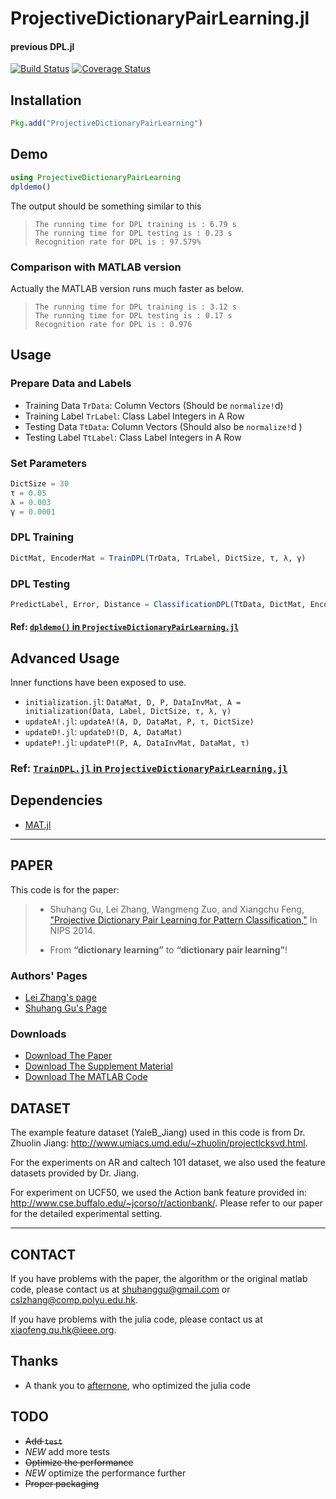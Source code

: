 # ProjectiveDictionaryPairLearning.jl

#### previous DPL.jl

[![Build Status](https://travis-ci.org/quxiaofeng/ProjectiveDictionaryPairLearning.jl.svg)](https://travis-ci.org/quxiaofeng/ProjectiveDictionaryPairLearning.jl) [![Coverage Status](https://coveralls.io/repos/quxiaofeng/ProjectiveDictionaryPairLearning.jl/badge.svg?branch=master&service=github)](https://coveralls.io/github/quxiaofeng/ProjectiveDictionaryPairLearning.jl?branch=master)

## Installation

```julia
Pkg.add("ProjectiveDictionaryPairLearning")
```

## Demo

```julia
using ProjectiveDictionaryPairLearning
dpldemo()
```

The output should be something similar to this

>     The running time for DPL training is : 6.79 s
>     The running time for DPL testing is : 0.23 s
>     Recognition rate for DPL is : 97.579%

### Comparison with MATLAB version

Actually the MATLAB version runs much faster as below.

>     The running time for DPL training is : 3.12 s
>     The running time for DPL testing is : 0.17 s
>     Recognition rate for DPL is : 0.976

## Usage

### Prepare Data and Labels

+ Training Data `TrData`:   Column Vectors (Should be `normalize!`d)
+ Training Label `TrLabel`: Class Label Integers in A Row
+ Testing Data `TtData`:    Column Vectors (Should also be `normalize!`d )
+ Testing Label `TtLabel`:  Class Label Integers in A Row

### Set Parameters

```julia
DictSize = 30
τ = 0.05
λ = 0.003
γ = 0.0001
```

### DPL Training

```julia
DictMat, EncoderMat = TrainDPL(TrData, TrLabel, DictSize, τ, λ, γ)
```

### DPL Testing

```julia
PredictLabel, Error, Distance = ClassificationDPL(TtData, DictMat, EncoderMat, DictSize)
```
#### Ref: [`dpldemo()` in `ProjectiveDictionaryPairLearning.jl`](https://github.com/quxiaofeng/ProjectiveDictionaryPairLearning.jl/blob/master/src/ProjectiveDictionaryPairLearning.jl)

## Advanced Usage

Inner functions have been exposed to use.

+ `initialization.jl`: `DataMat, D, P, DataInvMat, A = initialization(Data, Label, DictSize, τ, λ, γ)`
+ `updateA!.jl`: `updateA!(A, D, DataMat, P, τ, DictSize)`
+ `updateD!.jl`: `updateD!(D, A, DataMat)`
+ `updateP!.jl`: `updateP!(P, A, DataInvMat, DataMat, τ)`

### Ref: [`TrainDPL.jl` in `ProjectiveDictionaryPairLearning.jl`](https://github.com/quxiaofeng/ProjectiveDictionaryPairLearning.jl/blob/master/src/TrainDPL.jl)

## Dependencies

+ [MAT.jl](https://github.com/simonster/MAT.jl)

---

## PAPER

This code is for the paper:

> + Shuhang Gu, Lei Zhang, Wangmeng Zuo, and Xiangchu Feng, ["Projective Dictionary Pair Learning for Pattern Classification,"](http://www4.comp.polyu.edu.hk/~cslzhang/paper/NIPS14_final.pdf) In NIPS 2014.
>
> + From **“dictionary learning”** to **“dictionary pair learning”**!
>

### Authors' Pages

+ [Lei Zhang's page](http://www4.comp.polyu.edu.hk/~cslzhang/)
+ [Shuhang Gu's Page](https://sites.google.com/site/shuhanggu/home)

### Downloads

+ [Download The Paper](http://www4.comp.polyu.edu.hk/~cslzhang/paper/NIPS14_final.pdf)
+ [Download The Supplement Material](http://www4.comp.polyu.edu.hk/~cslzhang/paper/NIPS14_supp_final.pdf)
+ [Download The MATLAB Code](http://www4.comp.polyu.edu.hk/~cslzhang/paper/NIPS14_supp_final.pdf)

## DATASET

The example feature dataset (YaleB_Jiang) used in this code is from Dr. Zhuolin Jiang: http://www.umiacs.umd.edu/~zhuolin/projectlcksvd.html.

For the experiments on AR and caltech 101 dataset, we also used the feature datasets provided by Dr. Jiang.

For experiment on UCF50, we used the Action bank feature provided in: http://www.cse.buffalo.edu/~jcorso/r/actionbank/. Please refer to our paper for the detailed experimental setting.

---

## CONTACT

If you have problems with the paper, the algorithm or the original matlab code, please contact us at shuhanggu@gmail.com or cslzhang@comp.polyu.edu.hk.

If you have problems with the julia code, please contact us at xiaofeng.qu.hk@ieee.org.

## Thanks

+ A thank you to [afternone](https://github.com/afternone), who optimized the julia code

## TODO

+ ~~Add `test`~~
+ *NEW* add more tests
+ ~~Optimize the performance~~
+ *NEW* optimize the performance further
+ ~~Proper packaging~~

